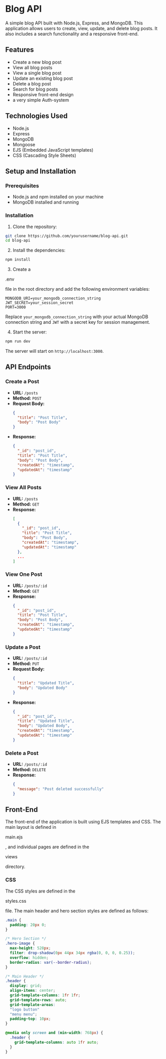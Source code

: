 # Blog API

A simple blog API built with Node.js, Express, and MongoDB. This application allows users to create, view, update, and delete blog posts. It also includes a search functionality and a responsive front-end.

## Features

- Create a new blog post
- View all blog posts
- View a single blog post
- Update an existing blog post
- Delete a blog post
- Search for blog posts
- Responsive front-end design
- a very simple Auth-system

## Technologies Used

- Node.js
- Express
- MongoDB
- Mongoose
- EJS (Embedded JavaScript templates)
- CSS (Cascading Style Sheets)

## Setup and Installation

### Prerequisites

- Node.js and npm installed on your machine
- MongoDB installed and running

### Installation

1. Clone the repository:

```sh
git clone https://github.com/yourusername/blog-api.git
cd blog-api
```

2. Install the dependencies:

```sh
npm install
```

3. Create a 

.env

 file in the root directory and add the following environment variables:

```env
MONGODB_URI=your_mongodb_connection_string
JWT_SECRET=your_session_secret
PORT=3000
```

Replace `your_mongodb_connection_string` with your actual MongoDB connection string and `JWT` with a secret key for session management.

4. Start the server:

```sh
npm run dev
```

The server will start on `http://localhost:3000`.

## API Endpoints

### Create a Post

- **URL:** `/posts`
- **Method:** `POST`
- **Request Body:**
  ```json
  {
    "title": "Post Title",
    "body": "Post Body"
  }
  ```
- **Response:**
  ```json
  {
    "_id": "post_id",
    "title": "Post Title",
    "body": "Post Body",
    "createdAt": "timestamp",
    "updatedAt": "timestamp"
  }
  ```

### View All Posts

- **URL:** `/posts`
- **Method:** `GET`
- **Response:**
  ```json
  [
    {
      "_id": "post_id",
      "title": "Post Title",
      "body": "Post Body",
      "createdAt": "timestamp",
      "updatedAt": "timestamp"
    },
    ...
  ]
  ```

### View One Post

- **URL:** `/posts/:id`
- **Method:** `GET`
- **Response:**
  ```json
  {
    "_id": "post_id",
    "title": "Post Title",
    "body": "Post Body",
    "createdAt": "timestamp",
    "updatedAt": "timestamp"
  }
  ```

### Update a Post

- **URL:** `/posts/:id`
- **Method:** `PUT`
- **Request Body:**
  ```json
  {
    "title": "Updated Title",
    "body": "Updated Body"
  }
  ```
- **Response:**
  ```json
  {
    "_id": "post_id",
    "title": "Updated Title",
    "body": "Updated Body",
    "createdAt": "timestamp",
    "updatedAt": "timestamp"
  }
  ```

### Delete a Post

- **URL:** `/posts/:id`
- **Method:** `DELETE`
- **Response:**
  ```json
  {
    "message": "Post deleted successfully"
  }
  ```

## Front-End

The front-end of the application is built using EJS templates and CSS. The main layout is defined in 

main.ejs

, and individual pages are defined in the 

views

 directory.

### CSS

The CSS styles are defined in the 

styles.css

 file. The main header and hero section styles are defined as follows:

```css
.main {
  padding: 20px 0;
}

/* Hero Section */
.hero-image {
  max-height: 528px;
  filter: drop-shadow(0px 44px 34px rgba(0, 0, 0, 0.25));
  overflow: hidden;
  border-radius: var(--border-radius);
}

/* Main Header */
.header {
  display: grid;
  align-items: center;
  grid-template-columns: 1fr 1fr;
  grid-template-rows: auto;
  grid-template-areas: 
  "logo button"
  "menu menu";
  padding-top: 10px;
}

@media only screen and (min-width: 768px) {
  .header {
    grid-template-columns: auto 1fr auto;
  }
}
```
